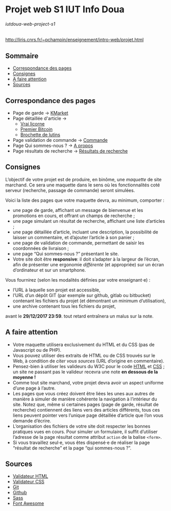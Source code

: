 # Projet web S1 IUT Info Doua
###### iutdoua-web-project-s1
http://liris.cnrs.fr/~pchampin/enseignement/intro-web/projet.html

## Sommaire
- [Correspondance des pages](#correspondance-des-pages)
- [Consignes](#consignes)
- [A faire attention](#a-faire-attention)
- [Sources](#sources)

## Correspondance des pages
- Page de garde -> [KMarket](http://market.kuro.ml/)
- Page détaillée d'article -> 
  - [Vrai licorne](http://market.kuro.ml/article/licorne.html)
  - [Premier Bitcoin](http://market.kuro.ml/article/bitcoin.html)
  - [Brochette de lutins](http://market.kuro.ml/article/lutins.html)
- Page validation de commande -> [Commande](http://market.kuro.ml/order)
- Page Qui sommes-nous ? -> [A propos](http://market.kuro.ml/about)
- Page résultats de recherche -> [Résultats de recherche](http://market.kuro.ml/search)

## Consignes
L’objectif de votre projet est de produire, en binôme, une *maquette* de site marchand. Ce sera une maquette dans le sens où les fonctionnalités coté serveur (recherche, passage de commande) seront simulées.   

Voici la liste des pages que votre maquette devra, au minimum, comporter :

- une page de garde, affichant un message de bienvenue et les promotions en cours, et offrant un champs de recherche ;
- une page simulant un résultat de recherche, affichant une liste d’articles ;
- une page détaillée d’article, incluant une description, la possibilité de laisser un commentaire, et d’ajouter l’article à son panier ;
- une page de validation de commande, permettant de saisir les coordonnées de livraison ;
- une page “Qui sommes-nous ?” présentant le site.
- Votre site doit être **responsive**: il doit s’adapter à la largeur de l’écran, afin de présenter une ergonomie *différente* (et appropriée) sur un écran d’ordinateur et sur un smartphone.

Vous fournirez (selon les modalités définies par votre enseignant⋅e) :

- l’URL à laquelle son projet est accessible,
- l’URL d’un dépôt GIT (par exemple sur github, gitlab ou bitbucket) contenant les fichiers du projet (et démontrant un minimum d’utilisation),
- une archive contenant tous les fichiers du projet,

avant le **29/12/2017 23:59**. tout retard entraînera un malus sur la note.

## A faire attention
- Votre maquette utilisera exclusivement du HTML et du CSS (pas de Javascript ou de PHP).
- Vous pouvez utiliser des extraits de HTML ou de CSS trouvés sur le Web, à condition de *citer vous sources* (URL d’origine en commentaire).
- Pensez-bien à utiliser les valideurs du W3C pour le code [HTML](http://validator.w3.org/#validate_by_upload) et [CSS](https://jigsaw.w3.org/css-validator/#validate_by_upload) ; un site ne passant pas le valideur recevra une note **en dessous de la moyenne !**
- Comme tout site marchand, votre projet devra avoir un aspect uniforme d’une page à l’autre.
- Les pages que vous créez doivent être liées les unes aux autres de manière à simuler de manière cohérente la navigation à l’intérieur du site. Notez que, même si certaines pages (page de garde, résultat de recherche) contiennent des liens vers des articles différents, tous ces liens peuvent pointer vers l’unique page détaillée d’article que l’on vous demande d’écrire.
- L’organisation des fichiers de votre site doit respecter les bonnes pratiques vues en cours.
Pour simuler un formulaire, il suffit d’utiliser l’adresse de la page résultat comme attribut `action` de la balise `<form>`.
- Si vous travaillez seul⋅e, vous êtes dispensé⋅e de réaliser la page “résultat de recherche” et la page “qui sommes-nous ?”.


## Sources
- [Validateur HTML](http://validator.w3.org/#validate_by_upload)
- [Validateur CSS](https://jigsaw.w3.org/css-validator/#validate_by_upload)
- [Git](https://git-scm.com/)
- [Github](https://github.com/)
- [Sass](http://sass-lang.com/)
- [Font Awesome](http://fontawesome.io/)
